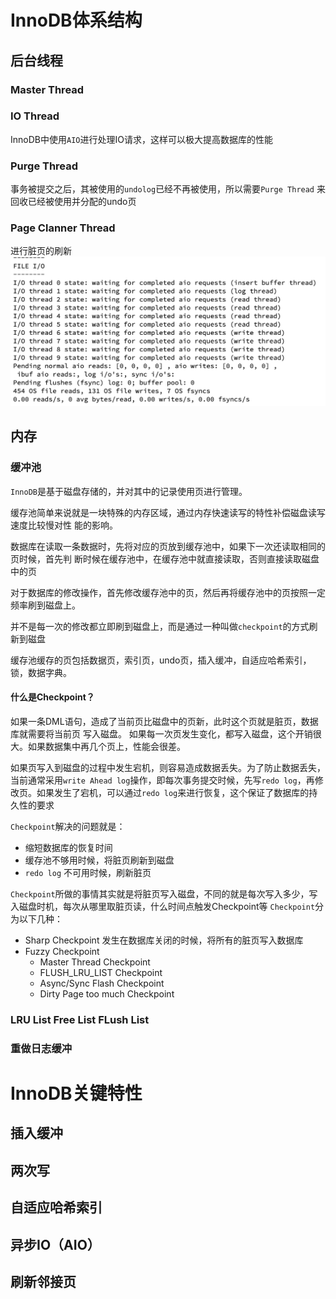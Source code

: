 # InnoDB体系结构
## 后台线程
### Master Thread
### IO Thread
InnoDB中使用`AIO`进行处理IO请求，这样可以极大提高数据库的性能
### Purge Thread
事务被提交之后，其被使用的`undolog`已经不再被使用，所以需要`Purge Thread` 来回收已经被使用并分配的undo页
### Page Clanner Thread
进行脏页的刷新
![](https://raw.githubusercontent.com/409582940/notes/main/images/20220315165350.png)
## 内存
### 缓冲池
`InnoDB`是基于磁盘存储的，并对其中的记录使用页进行管理。

缓存池简单来说就是一块特殊的内存区域，通过内存快速读写的特性补偿磁盘读写速度比较慢对性
能的影响。

数据库在读取一条数据时，先将对应的页放到缓存池中，如果下一次还读取相同的页时候，首先判
断时候在缓存池中，在缓存池中就直接读取，否则直接读取磁盘中的页

对于数据库的修改操作，首先修改缓存池中的页，然后再将缓存池中的页按照一定频率刷到磁盘上。

并不是每一次的修改都立即刷到磁盘上，而是通过一种叫做`checkpoint`的方式刷新到磁盘

缓存池缓存的页包括数据页，索引页，undo页，插入缓冲，自适应哈希索引，锁，数据字典。
#### 什么是Checkpoint？
如果一条DML语句，造成了当前页比磁盘中的页新，此时这个页就是脏页，数据库就需要将当前页
写入磁盘。
如果每一次页发生变化，都写入磁盘，这个开销很大。如果数据集中再几个页上，性能会很差。

如果页写入到磁盘的过程中发生宕机，则容易造成数据丢失。为了防止数据丢失，当前通常采用`write Ahead log`操作，即每次事务提交时候，先写`redo log`，再修改页。如果发生了宕机，可以通过`redo log`来进行恢复，这个保证了数据库的持久性的要求

`Checkpoint`解决的问题就是：
- 缩短数据库的恢复时间
- 缓存池不够用时候，将脏页刷新到磁盘
- `redo log` 不可用时候，刷新脏页

`Checkpoint`所做的事情其实就是将脏页写入磁盘，不同的就是每次写入多少，写入磁盘时机，每次从哪里取脏页读，什么时间点触发Checkpoint等
`Checkpoint`分为以下几种：
- Sharp Checkpoint
发生在数据库关闭的时候，将所有的脏页写入数据库
- Fuzzy Checkpoint
	- Master Thread Checkpoint
	- FLUSH_LRU_LIST Checkpoint
	- Async/Sync Flash Checkpoint
	- Dirty Page too much Checkpoint


### LRU List    Free List    FLush List
### 重做日志缓冲
# InnoDB关键特性
## 插入缓冲
## 两次写
## 自适应哈希索引
## 异步IO（AIO）

## 刷新邻接页
